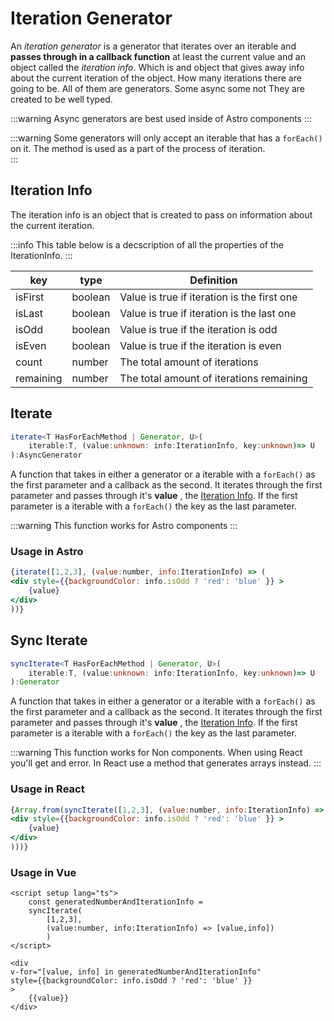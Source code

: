 # Iteration Generator

An *iteration generator* is a generator that iterates over an iterable and **passes through
in a callback function** at least the current value and an object called the *iteration info*. Which is and object that
gives away info about the current iteration of the object. How many iterations there are going to be.
All of them are generators. Some async some not They are created to be well typed.

:::warning
 Async generators are best used inside of Astro components
:::

:::warning
 Some generators will only accept an iterable that has a `forEach()` on it.
 The method is used as a part of the process of iteration.  
:::

## Iteration Info

The iteration info is an object that is created to pass on information about the current iteration.

:::info
This table below is a decscription of all the properties of the IterationInfo.
:::

| key       | type    | Definition                                  |
| --------- | ------- | ------------------------------------------- |
| isFirst   | boolean | Value is true if iteration is the first one |
| isLast    | boolean | Value is true if iteration is the last one  |
| isOdd     | boolean | Value is true if the iteration is odd       |
| isEven    | boolean | Value is true if the iteration is even      |
| count     | number  | The total amount of iterations              |
| remaining | number  | The total amount of iterations remaining    |

<!-- :::info Iteration Info Props Table
   
::: -->

## Iterate

```ts
iterate<T HasForEachMethod | Generator, U>(
    iterable:T, (value:unknown: info:IterationInfo, key:unknown)=> U
):AsyncGenerator
```

A function that takes in either a generator or a iterable with a `forEach()`  as the first parameter and a callback as the second. It iterates through the first parameter and passes through it's **value** , the [Iteration Info](#iteration-info). If the first parameter is a iterable with a `forEach()` the key as the last parameter.  

:::warning
 This function works for Astro components
:::

### Usage in Astro

```jsx
{iterate([1,2,3], (value:number, info:IterationInfo) => (
<div style={{backgroundColor: info.isOdd ? 'red': 'blue' }} >
    {value}
</div>
))}
```

## Sync Iterate

```ts
syncIterate<T HasForEachMethod | Generator, U>(
    iterable:T, (value:unknown: info:IterationInfo, key:unknown)=> U
):Generator
```

A function that takes in either a generator or a iterable with a `forEach()`  as the first parameter and a callback as the second. It iterates through the first parameter and passes through it's **value** , the [Iteration Info](#iteration-info). If the first parameter is a iterable with a `forEach()` the key as the last parameter.  

:::warning
 This function works for Non components. When using React you'll get and error.
 In React use a method that generates arrays instead.
:::

### Usage in React

```jsx
{Array.from(syncIterate([1,2,3], (value:number, info:IterationInfo) => (
<div style={{backgroundColor: info.isOdd ? 'red': 'blue' }} >
    {value}
</div>
)))}
```

### Usage in Vue

```vue
<script setup lang="ts">
    const generatedNumberAndIterationInfo = 
    syncIterate(
        [1,2,3], 
        (value:number, info:IterationInfo) => [value,info])
        )
</script>

<div 
v-for="[value, info] in generatedNumberAndIterationInfo"
style={{backgroundColor: info.isOdd ? 'red': 'blue' }} 
>
    {{value}}
</div>

```
